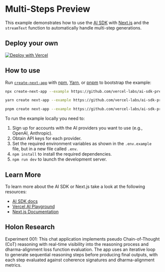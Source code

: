 # Multi-Steps Preview

This example demonstrates how to use the [AI SDK](https://sdk.vercel.ai/docs) with [Next.js](https://nextjs.org/) and the `streamText` function to automatically handle multi-step generations.

## Deploy your own

[![Deploy with Vercel](https://vercel.com/button)](https://vercel.com/new/clone?repository-url=https%3A%2F%2Fgithub.com%2Fvercel-labs%2Fai-sdk-preview-steps-reasoning&env=OPENAI_API_KEY&envDescription=OpenAI%20API%20Key%20Needed&envLink=https%3A%2F%2Fplatform.openai.com)

## How to use

Run [`create-next-app`](https://github.com/vercel/next.js/tree/canary/packages/create-next-app) with [npm](https://docs.npmjs.com/cli/init), [Yarn](https://yarnpkg.com/lang/en/docs/cli/create/), or [pnpm](https://pnpm.io) to bootstrap the example:

```bash
npx create-next-app --example https://github.com/vercel-labs/ai-sdk-preview-steps-reasoning ai-sdk-preview-steps-reasoning-example
```

```bash
yarn create next-app --example https://github.com/vercel-labs/ai-sdk-preview-steps-reasoning ai-sdk-preview-steps-reasoning-example
```

```bash
pnpm create next-app --example https://github.com/vercel-labs/ai-sdk-preview-steps-reasoning ai-sdk-preview-steps-reasoning-example
```

To run the example locally you need to:

1. Sign up for accounts with the AI providers you want to use (e.g., OpenAI, Anthropic).
2. Obtain API keys for each provider.
3. Set the required environment variables as shown in the `.env.example` file, but in a new file called `.env`.
4. `npm install` to install the required dependencies.
5. `npm run dev` to launch the development server.


## Learn More

To learn more about the AI SDK or Next.js take a look at the following resources:

- [AI SDK docs](https://sdk.vercel.ai/docs)
- [Vercel AI Playground](https://play.vercel.ai)
- [Next.js Documentation](https://nextjs.org/docs)

## Holon Research

Experiment 001: This chat application implements pseudo Chain-of-Thought (CoT) reasoning with real-time visibility into the reasoning process and dharma-alignment loss function evaluation. The app uses an iterative loop to generate sequential reasoning steps before producing final outputs, with each step evaluated against coherence signatures and dharma-alignment metrics.

